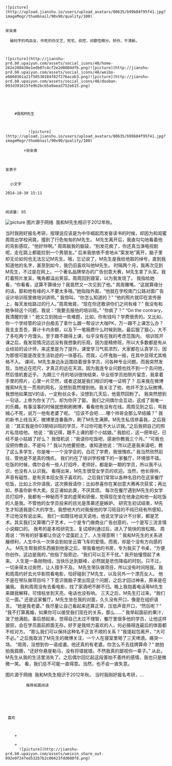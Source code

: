 
    
  
    ![picture](http://upload.jianshu.io/users/upload_avatars/80635/b99b84f95f41.jpg?imageMogr/thumbnail/90x90/quality/100)
    

    宋染青
  
      破码字的鸡血女，作死的伪文艺，死宅，叔控，间歇性精分。矫作，不清新。

  
  
    ![picture](http://jianshu-prd.b0.upaiyun.com/assets/social_icons/48/home-262e288438e1edb07c4cf2e2d0804dfb.png)![picture](http://jianshu-prd.b0.upaiyun.com/assets/social_icons/48/weibo-e6860361a21f50530184f82f276acab3.png)![picture](http://jianshu-prd.b0.upaiyun.com/assets/social_icons/48/douban-093d391615fe9b2bcb5a9aea3752e615.png)
  


    
      
        #我和M先生
        
          
            
              ![picture](http://upload.jianshu.io/users/upload_avatars/80635/b99b84f95f41.jpg?imageMogr/thumbnail/90x90/quality/100)
            
            +宋染青
        
        
    
    发表于 

    
      小文字

    2014-10-30 15:11

    

    阅读量: 85
  


        
            


![picture](http://upload-images.jianshu.io/upload_images/80635-9fb69474575a71ee.jpeg?imageView2/2/w/1240/q/100)
图片源于网络 
  我和M先生相识于2012年秋。

  当时我刚好报名考研，按理说应该是为中华崛起而发奋读书的时候，却因为和闺蜜周周出学校闲晃，撞到了行色匆匆的M先生。
  M先生离开后，我直勾勾地看着他的背影感叹，“他好帅啊。”
  周周敲我的脑袋，“别发花痴了，你还真当演电视剧呢，走在路上都能捡到一个男朋友。”
  后来我依依不舍地从“案发地”离开，脑子里却无论如何也无法忘记M先生。哦，忘记说了，M先生是我给他取的绰号，直到我知道他的名字，甚至到如今，我仍旧喜欢叫他M先生。
  时隔两个月，我再次见到M先生，不过是在网上。一个著名品牌举办的广告创意大赛，M先生拿了头奖。我盯着照片发呆，嘴角都溢出笑容。周周回到寝室，以为我发烧了。
  我指给她看，“你看看，这算不算缘分？我竟然又一次见到了他。”
  周周撇嘴，“这就算缘分的话，那和他有缘的人不要太多哦。”她指指外面，“他就在学校南门公路对面广告设计培训班里做培训讲师。”
  我惊叫，“你怎么知道的？”
  “他的照片就印在宣传册上，每天发给路过的行人。”周周耸肩，“现在你还敢讲你们之间有缘？”
  我没有和她争辩这个问题，我说：“我要去报他的培训班。”
  “你疯了？”
  “On the contrary，我清醒的很！”
  她又立刻抛出一些难题，比如，你有钱吗？学费很贵的。又比如，你一个学经管的设计白痴去了拿什么跟一帮设计大咖PK，万一跟不上课怎么办？
  我支支吾吾，算计卡内余额，以及下一笔稿费什么时候到账。最后狠了狠心，大不了多吃两个月馒头。至于跟不跟得上课，似乎没有在我的考虑范围内。
  培训班开课之后，我发现情况远远没有我想象的乐观，因为是精修班，所以大多数都是有从业经验的设计师，来这里是为了提升。课堂学习气氛浓烈，大家都在认真学习，因为那很可能是改变生活轨迹的一块基石。而我，心怀鬼胎一般，在其中显得尤其格格不入。
  课间，M先生身边永远围绕着很多学员，问各种专业问题。而我突然发现，当他近在咫尺，才真正的远在天涯。因为我连专业问题也找不到一个去问他，然后借机套近乎。
  为期三个月的培训很快结束，毕业班学员拍照片留念，我拿着手里的照片，心里一片茫然，或者这就是我们相识的唯一证明了？
  后来我在微博搜索M先生一贯用的网名，没想到竟然搜到他。我关注了他，他并不怎么玩微博。我想他如果加V的话，一定粉丝众多。没想到几天后，他竟然回粉了。
  我突然想到一句话，上帝为你关了门，却为你开了窗。
  我们之间偶尔会互动，这成了我唯一的乐趣。有事没事的时候就想刷刷微博，看看他有没有在线。周周见到之后，骂我贼心不死，说万一他有老婆了呢。
  “应该不会吧……哪个帅哥会那么早结婚？”
  我的新书上线当天，微博里连番轰炸，刷了M先生满屏。M先生私信恭喜我，之后我说：“其实我是你03期培训班的学员，不过你可能不大认识我。”之后我把自己的照片私信给他。
  他说：“我记得，跟不上课的那个小姑娘。”
  我脸红，这一把年纪，已经不是小姑娘了好么？
  我借机说：“我请你吃饭吧，感谢你教我三个月。”
  “可我也没把你教会，不是吗？”
  我以为他要拒绝，谁知道他说：“所以还是我来请吧，教了这么多学生，你是唯一一个没学会的，白花了学费，我很愧疚。”
  我当然欣然前往，管他是不是真的愧疚。
  我们约在了培训学校楼下的一家餐厅，环境很不错。吃饭的时候，偶尔会有一些人打招呼，老师好。都是新一期的学员，所以我不认识，也没有人认识我。
  看得出来，M先生很受女学员的欢迎。当然，他长得帅，声音有磁性，是有资本招女孩子喜欢的。
  之后我们常常以各种名目约在这家餐厅吃饭，比如上次你请我，这次换我请你；比如恭喜你在某创意大赛再次获奖；再比如，恭喜你新书大卖。反正诸如此类，不厌其烦。
  每次在餐厅遇到M先生的女学员打招呼，我都有一种秘而不宣的虚荣和骄傲，觉得现在坐在他身边和他一起吃饭的人是我。不管他的女学员投来的目光是羡慕还是嫉妒。
  研究生初试结束，M先生才知道我是C大的学生。我想他大约对我报他的学习班目的不纯已经有所感知，不过他没有说出来。
  我们一如既往地谈天说地，他说文学设计不分家，都是艺术。其实我们又算哪门子艺术，一个是专门做商业广告创意的，一个是写三流言情小说糊口的。
  我考的是本校研究生，复试顺利通过后，进入了愉快的放松期。
  周周说：“所有的好事都让你这个混蛋赶上了，人生得意啊！”
  我和M先生的关系进展顺利，人生中头一次体会到如坐云霄飞车的爱情。而我，却是个没有方向感的人。
  M先生帮我把东西搬到他家之后，带我看他的书房，专为我买了书桌，“方便你创作。这边是我的，”他指了指旁边，“我们可以互不干扰。”
  我开始憧憬起了未来。
  人生是一条抛物线，当快乐达到巅峰，必然就是悲伤降临的时刻。只不过，一切来得太过突然，让人措手不及。
  M先生带队做项目，所以没有时间陪我。我和周周约好去光华影院看电影，恰好碰到了M先生，以及另外一个漂亮女人。
  他不是在带队做项目吗？下意识我脑子里出现这个问题，之后才回过神来，原来是在骗我。
  我和周周没有去看电影，找了家酒吧不醉不归。晚上我抱着电话等M先生来跟我解释，可惜枯坐到天亮，电话也没有响。
  三天之后，M先生打过来，“我们见一面。”
  还是这家餐厅。M先生坐在我的对面，久久没有开口，像是在组织语言。
  “她是我老婆。”
  我尽量让自己看起来还算正常，压低声音开口，“然后呢？”
  “我不打算离婚，如果你可以接受我们现在的关系，那么……”
  我举起面前的果汁，泼了他满脸。事后想起来，觉得自己太过不理智，餐厅里很多他的学员，让他这样狼狈，会在学员面前颜面无存。好歹是我倾力喜欢的人，何必搞得连最后的体面都不给对方。
  “那么我们可以保持这种名不正言不顺的关系？”我提起包离开，“大可不必。”
  之后我取消了M先生的微博关注，一个人在寝室里喝了三天啤酒，痛哭一场。
  “周周，没想到你一语成谶，他还真的有老婆。你怎么不去挂牌算命？”
  她拍拍我肩膀，“还好你悬崖勒马，没有将错就错。不然我真的鄙视你一辈子。”
  从此，M先生从我的生活里消失了。之后偶尔回忆起这段善始不善终的感情，我也只是微微一笑。
  看，我们总不可能一直得意。当然，也不会一直失意。

        
              
   图片源于网络  
  我和M先生相识于2012年秋。   当时我刚好报名考研，...
      
    
    
      
      
      
          
             推荐拓展阅读
        
      
    
    
      
          
     喜欢

      
      
        +
                  
        +
          ![picture](http://jianshu-prd.b0.upaiyun.com/assets/weixin_share_out-092e0f24fed532b7b2c00423fdd080f8.png)
        
      
    
  


